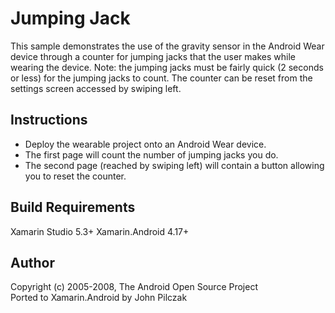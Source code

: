 Jumping Jack
==================
This sample demonstrates the use of the gravity sensor in the Android Wear device through a counter for jumping jacks that the user makes while wearing the device. Note: the jumping jacks must be fairly quick (2 seconds or less) for the jumping jacks to count. The counter can be reset from the settings screen accessed by swiping left.

Instructions
------------
* Deploy the wearable project onto an Android Wear device.
* The first page will count the number of jumping jacks you do.
* The second page (reached by swiping left) will contain a button allowing you to reset the counter.

Build Requirements
------------------
Xamarin Studio 5.3+
Xamarin.Android 4.17+

Author
------
Copyright (c) 2005-2008, The Android Open Source Project  
Ported to Xamarin.Android by John Pilczak
